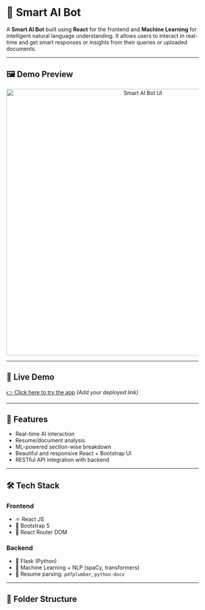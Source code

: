 # 🤖 Smart AI Bot

A **Smart AI Bot** built using **React** for the frontend and **Machine Learning** for intelligent natural language understanding. It allows users to interact in real-time and get smart responses or insights from their queries or uploaded documents.

---

## 🖼️ Demo Preview

<p align="center">
  <img src="screenshots/smart-bot-ui.png" alt="Smart AI Bot UI" width="700"/>
</p>

---

## 🚀 Live Demo

[👉 Click here to try the app](#) *(Add your deployed link)*

---

## 🧠 Features

- Real-time AI interaction
- Resume/document analysis
- ML-powered section-wise breakdown
- Beautiful and responsive React + Bootstrap UI
- RESTful API integration with backend

---

## 🛠️ Tech Stack

### Frontend
- ⚛️ React JS
- 💅 Bootstrap 5
- 🔁 React Router DOM

### Backend
- 🐍 Flask (Python)
- 🤖 Machine Learning + NLP (spaCy, transformers)
- 📄 Resume parsing: `pdfplumber`, `python-docx`

---

## 🧩 Folder Structure

